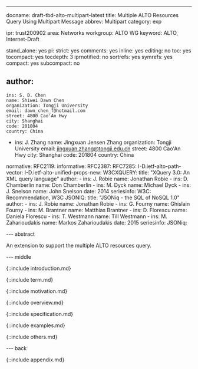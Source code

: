 ---
docname: draft-tbd-alto-multipart-latest
title: Multiple ALTO Resources Query Using Multipart Message
abbrev: Multipart
category: exp

ipr: trust200902
area: Networks
workgroup: ALTO WG
keyword: ALTO, Internet-Draft

stand_alone: yes
pi:
  strict: yes
  comments: yes
  inline: yes
  editing: no
  toc: yes
  tocompact: yes
  tocdepth: 3
  iprnotified: no
  sortrefs: yes
  symrefs: yes
  compact: yes
  subcompact: no

author:
 -
    ins: S. D. Chen
    name: Shiwei Dawn Chen
    organization: Tongji University
    email: dawn_chen_f@hotmail.com
    street: 4800 Cao'An Hwy
    city: Shanghai
    code: 201804
    country: China
 -
    ins: J. Zhang
    name: Jingxuan Jensen Zhang
    organization: Tongji University
    email: jingxuan.zhang@tongji.edu.cn
    street: 4800 Cao'An Hwy
    city: Shanghai
    code: 201804
    country: China

normative:
  RFC2119:
informative:
  RFC2387:
  RFC7285:
  I-D.ietf-alto-path-vector:
  I-D.ietf-alto-unified-props-new:
  W3CXQUERY:
    title: "XQuery 3.0: An XML query language"
    author:
      -
        ins: J. Robie
        name: Jonathan Robie
      -
        ins: D. Chamberlin
        name: Don Chamberlin
      -
        ins: M. Dyck
        name: Michael Dyck
      -
        ins: J. Snelson
        name: John Snelson
    date: 2014
    seriesinfo:
      W3C: Recommendation, W3C
  JSONIQ:
    title: "JSONiq - the SQL of NoSQL 1.0"
    author:
      -
        ins: J. Robie
        name: Jonathan Robie
      -
        ins: G. Fourny
        name: Ghislain Fourny
      -
        ins: M. Brantner
        name: Matthias Brantner
      -
        ins: D. Florescu
        name: Daniela Florescu
      -
        ins: T. Westmann
        name: Till Westmann
      -
        ins: M. Zaharioudakis
        name: Markos Zaharioudakis
    date: 2015
    seriesinfo:
      JSONiq:

--- abstract

An extension to support the multiple ALTO resources query.

--- middle

{::include introduction.md}

{::include term.md}

{::include motivation.md}

{::include overview.md}

{::include specification.md}

{::include examples.md}

{::include others.md}

--- back

{::include appendix.md}
